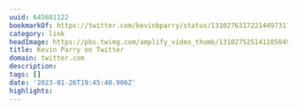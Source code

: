 ```yaml
---
uuid: 645601122
bookmarkOf: https://twitter.com/kevinbparry/status/1310276317221449731?s=20
category: link
headImage: https://pbs.twimg.com/amplify_video_thumb/1310275251411050497/img/flHwJicNb5d7i0JC.jpg:large
title: Kevin Parry on Twitter
domain: twitter.com
description: 
tags: []
date: '2023-01-26T19:45:40.906Z'
highlights: 
---
```



